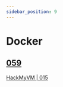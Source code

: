 ```yaml
---
sidebar_position: 9
---
```


# Docker

## [059](./059)

[HackMyVM | 015](https://hackmyvm.eu/challenges/challenge.php?c=059)
